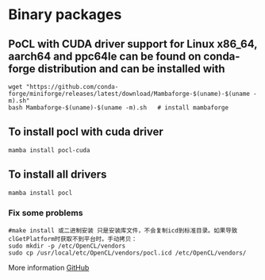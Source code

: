# Binary packages

## PoCL with CUDA driver support for Linux x86_64, aarch64 and ppc64le can be found on conda-forge distribution and can be installed with
```
wget "https://github.com/conda-forge/miniforge/releases/latest/download/Mambaforge-$(uname)-$(uname -m).sh"
bash Mambaforge-$(uname)-$(uname -m).sh   # install mambaforge
```
## To install pocl with cuda driver
```
mamba install pocl-cuda
```
##  To install all drivers
```
mamba install pocl
```
### Fix some problems
```
#make install 或二进制安装 只是安装库文件，不会复制icd到标准目录。如果导致clGetPlatform时获取不到平台时。手动拷贝：
sudo mkdir -p /etc/OpenCL/vendors
sudo cp /usr/local/etc/OpenCL/vendors/pocl.icd /etc/OpenCL/vendors/
```

More information [GitHub](https://github.com/pocl/pocl)